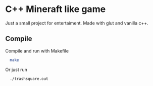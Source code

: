 # C++ Mineraft like game

Just a small project for entertaiment. Made with glut and vanilla c++.
## Compile

Compile and run with Makefile

```bash
  make
```

Or just run

```bash
  ./trashsquare.out
```
    
